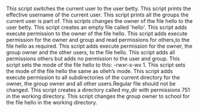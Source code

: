 This script switches the current user to the user betty.
This script prints the effective username of the current user.
This script prints all the groups the current user is part of.
This scripts changes the owner of the file hello to the user betty.
This script creates an empty file called 'hello'.
This script adds execute permission to the owner of the file hello.
This script adds execute permission for the owner and group and read permissions for others,to the file hello as required.
This script adds execute permission for the owner, the group owner and the other users, to the file hello.
This script adds all permissions others but adds no permission to the user and group.
This script sets the mode of the file hello to this: -rwxr-x-wx 1.
This script sets the mode of the file hello the same as olleh’s mode.
This script adds execute permission to all subdirectories of the current directory for the owner, the group owner and all other users.Regular file should not be changed.
This script creates a directory called my_dir with permissions 751 in the working directory.
This script changes the group owner to school for the file hello in the working directory.
